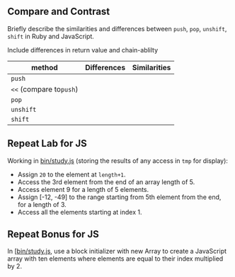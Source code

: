 ## Compare and Contrast ##

Briefly describe the similarities and differences between `push`, `pop`,
`unshift`, `shift` in Ruby and JavaScript.

Include differences in return value and chain-ablilty

| method                  | Differences | Similarities |
|-------------------------|-------------|--------------|
| `push`                  |             |              |
| `<<` (compare to`push`) |             |              |
| `pop`                   |             |              |
| `unshift`               |             |              |
| `shift`                 |             |              |


## Repeat Lab for JS ##

Working in [bin/study.js](bin/study.js) (storing the results of any access in `tmp`
for display):

-   Assign `20` to the element at `length+1`.
-   Access the 3rd element from the end of an array length of 5.
-   Access element 9 for a length of 5 elements.
-   Assign [-12, -49] to the range starting from 5th element from the end,
    for a length of 3.
-   Access all the elements starting at index 1.


## Repeat Bonus for JS ##

In [[bin/study.js](bin/study.js), use a block initializer with new Array to create a
JavaScript array with ten elements where elements are equal to their index
multiplied by 2.
